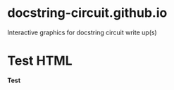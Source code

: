 # docstring-circuit.github.io
Interactive graphics for docstring circuit write up(s)
# Test HTML
<b> Test </b>
